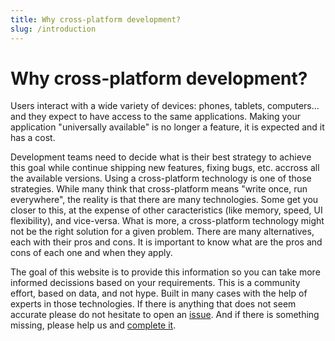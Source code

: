 ```yaml
---
title: Why cross-platform development?
slug: /introduction
---
```


# Why cross-platform development?

Users interact with a wide variety of devices: phones, tablets, computers... and they expect to have
access to the same applications. Making your application "universally available" is no longer a
feature, it is expected and it has a cost.

Development teams need to decide what is their best strategy to achieve this goal while continue
shipping new features, fixing bugs, etc. accross all the available versions. Using a cross-platform
technology is one of those strategies. While many think that cross-platform means "write once, run
everywhere", the reality is that there are many technologies. Some get you closer to this, at the
expense of other caracteristics (like memory, speed, UI flexibility), and vice-versa.
What is more, a cross-platform technology might not be the right solution for a given problem.
There are many alternatives, each with their pros and cons. It is important to know what are the
pros and cons of each one and when they apply.

The goal of this website is to provide this information so you can take more informed decissions
based on your requirements. This is a community effort, based on data, and not hype. Built in many
cases with the help of experts in those technologies. If there is anything that does not seem
accurate please do not hesitate to open an [issue]. And if there is something missing, please help
us and [complete it][add technology].

[issue]: https://github.com/crossplatform-dev/crossplatform.dev/issues/new
[add technology]: https://github.com/crossplatform-dev/crossplatform.dev#adding-a-new-technology
